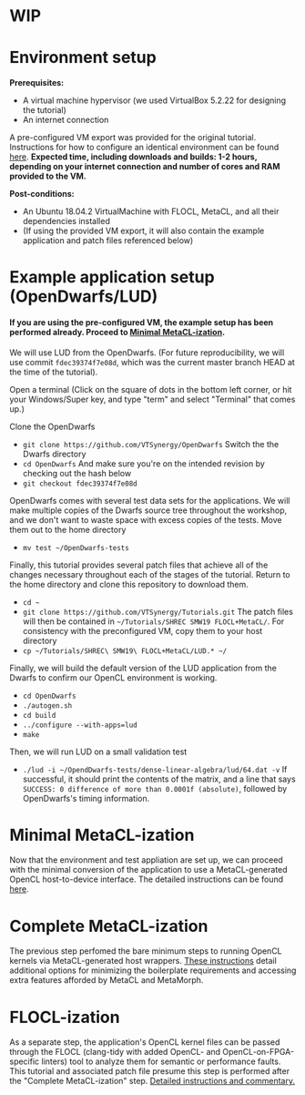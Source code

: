 # WIP

# Environment setup

**Prerequisites:**
* A virtual machine hypervisor (we used VirtualBox 5.2.22 for designing the tutorial)
* An internet connection

A pre-configured VM export was provided for the original tutorial. Instructions for how to configure an identical environment can be found [here](ManualInstallation.md).
**Expected time, including downloads and builds: 1-2 hours, depending on your internet connection and number of cores and RAM provided to the VM.**

**Post-conditions:**
* An Ubuntu 18.04.2 VirtualMachine with FLOCL, MetaCL, and all their dependencies installed
* (If using the provided VM export, it will also contain the example application and patch files referenced below)

# Example application setup (OpenDwarfs/LUD)

#### If you are using the pre-configured VM, the example setup has been performed already. Proceed to [Minimal MetaCL-ization](#Complete-MetaCL-ization).
We will use LUD from the OpenDwarfs. (For future reproducibility, we will use commit `fdec39374f7e08d`, which was the current master branch HEAD at the time of the tutorial).

Open a terminal (Click on the square of dots in the bottom left corner, or hit your Windows/Super key, and type "term" and select "Terminal" that comes up.)

Clone the OpenDwarfs
* `git clone https://github.com/VTSynergy/OpenDwarfs`
Switch the the Dwarfs directory
* `cd OpenDwarfs`
And make sure you're on the intended revision by checking out the hash below
* `git checkout fdec39374f7e08d`

OpenDwarfs comes with several test data sets for the applications. We will make multiple copies of the Dwarfs source tree throughout the workshop, and we don't want to waste space with excess copies of the tests. Move them out to the home directory
* `mv test ~/OpenDwarfs-tests`

Finally, this tutorial provides several patch files that achieve all of the changes necessary throughout each of the stages of the tutorial. Return to the home directory and clone this repository to download them.
* `cd ~`
* `git clone https://github.com/VTSynergy/Tutorials.git`
The patch files will then be contained in `~/Tutorials/SHREC SMW19 FLOCL+MetaCL/`. For consistency with the preconfigured VM, copy them to your host directory
* `cp ~/Tutorials/SHREC\ SMW19\ FLOCL+MetaCL/LUD.* ~/`

Finally, we will build the default version of the LUD application from the Dwarfs to confirm our OpenCL environment is working.
* `cd OpenDwarfs`
* `./autogen.sh`
* `cd build`
* `../configure --with-apps=lud`
* `make`

Then, we will run LUD on a small validation test
* `./lud -i ~/OpendDwarfs-tests/dense-linear-algebra/lud/64.dat -v`
If successful, it should print the contents of the matrix, and a line that says `SUCCESS: 0 difference of more than 0.0001f (absolute)`, followed by OpenDwarfs's timing information.

# Minimal MetaCL-ization

Now that the environment and test appliation are set up, we can proceed with the minimal conversion of the application to use a MetaCL-generated OpenCL host-to-device interface. The detailed instructions can be found [here](MinimalMetaCLization.md).

# Complete MetaCL-ization

The previous step perfomed the bare minimum steps to running OpenCL kernels via MetaCL-generated host wrappers. [These instructions](CompleteMetaCLization.md) detail additional options for minimizing the boilerplate requirements and accessing extra features afforded by MetaCL and MetaMorph.

# FLOCL-ization

As a separate step, the application's OpenCL kernel files can be passed through the FLOCL (clang-tidy with added OpenCL- and OpenCL-on-FPGA-specific linters) tool to analyze them for semantic or performance faults. This tutorial and associated patch file presume this step is performed after the "Complete MetaCL-ization" step. [Detailed instructions and commentary.](FLOCLization.md)